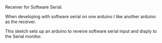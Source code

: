 Receiver for Software Serial.

When developing with software serial on one arduino I like another arduino as the receiver.  

This sketch sets up an arduino to reveive software serial input and disply to the Serial 
monitor.

